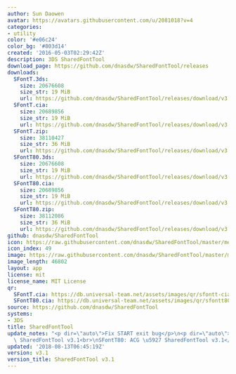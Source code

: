 ```yaml
---
author: Sun Daowen
avatar: https://avatars.githubusercontent.com/u/2081018?v=4
categories:
- utility
color: '#e06c24'
color_bg: '#803d14'
created: '2016-05-03T02:29:42Z'
description: 3DS SharedFontTool
download_page: https://github.com/dnasdw/SharedFontTool/releases
downloads:
  SFontT.3ds:
    size: 20676608
    size_str: 19 MiB
    url: https://github.com/dnasdw/SharedFontTool/releases/download/v3.1/SFontT.3ds
  SFontT.cia:
    size: 20689856
    size_str: 19 MiB
    url: https://github.com/dnasdw/SharedFontTool/releases/download/v3.1/SFontT.cia
  SFontT.zip:
    size: 38110427
    size_str: 36 MiB
    url: https://github.com/dnasdw/SharedFontTool/releases/download/v3.1/SFontT.zip
  SFontT80.3ds:
    size: 20676608
    size_str: 19 MiB
    url: https://github.com/dnasdw/SharedFontTool/releases/download/v3.1/SFontT80.3ds
  SFontT80.cia:
    size: 20689856
    size_str: 19 MiB
    url: https://github.com/dnasdw/SharedFontTool/releases/download/v3.1/SFontT80.cia
  SFontT80.zip:
    size: 38112086
    size_str: 36 MiB
    url: https://github.com/dnasdw/SharedFontTool/releases/download/v3.1/SFontT80.zip
github: dnasdw/SharedFontTool
icon: https://raw.githubusercontent.com/dnasdw/SharedFontTool/master/meta/icon_3ds.png
icon_index: 49
image: https://raw.githubusercontent.com/dnasdw/SharedFontTool/master/meta/banner_3ds.png
image_length: 46802
layout: app
license: mit
license_name: MIT License
qr:
  SFontT.cia: https://db.universal-team.net/assets/images/qr/sfontt-cia.png
  SFontT80.cia: https://db.universal-team.net/assets/images/qr/sfontt80-cia.png
source: https://github.com/dnasdw/SharedFontTool
systems:
- 3DS
title: SharedFontTool
update_notes: "<p dir=\"auto\">Fix START exit bug</p>\n<p dir=\"auto\">SFontT: ACG\
  \ SharedFontTool v3.1<br>\nSFontT80: ACG \u5927 SharedFontTool v3.1</p>"
updated: '2018-08-13T06:45:19Z'
version: v3.1
version_title: SharedFontTool v3.1
---
```

